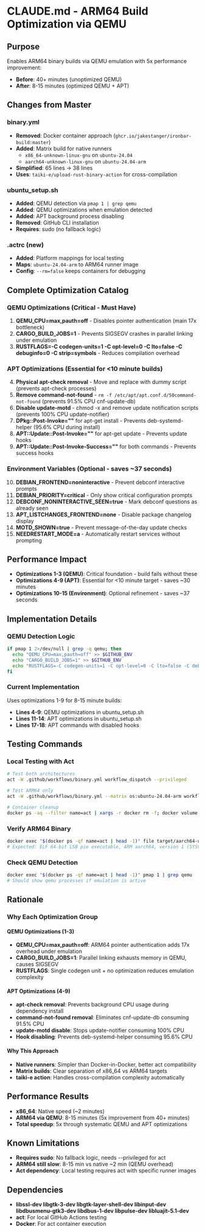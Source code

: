# CLAUDE.md - ARM64 Build Optimization via QEMU

## Purpose
Enables ARM64 binary builds via QEMU emulation with 5x performance improvement:
- **Before**: 40+ minutes (unoptimized QEMU)
- **After**: 8-15 minutes (optimized QEMU + APT)

## Changes from Master

### binary.yml
- **Removed**: Docker container approach (`ghcr.io/jakestanger/ironbar-build:master`)
- **Added**: Matrix build for native runners
  - `x86_64-unknown-linux-gnu` on `ubuntu-24.04`
  - `aarch64-unknown-linux-gnu` on `ubuntu-24.04-arm`
- **Simplified**: 65 lines → 38 lines
- **Uses**: `taiki-e/upload-rust-binary-action` for cross-compilation

### ubuntu_setup.sh
- **Added**: QEMU detection via `pmap 1 | grep qemu`
- **Added**: QEMU optimizations when emulation detected
- **Added**: APT background process disabling
- **Removed**: GitHub CLI installation
- **Requires**: sudo (no fallback logic)

### .actrc (new)
- **Added**: Platform mappings for local testing
- **Maps**: `ubuntu-24.04-arm` to ARM64 runner image
- **Config**: `--rm=false` keeps containers for debugging

## Complete Optimization Catalog

### QEMU Optimizations (Critical - Must Have)
1. **QEMU_CPU=max,pauth=off** - Disables pointer authentication (main 17x bottleneck)
2. **CARGO_BUILD_JOBS=1** - Prevents SIGSEGV crashes in parallel linking under emulation
3. **RUSTFLAGS=-C codegen-units=1 -C opt-level=0 -C lto=false -C debuginfo=0 -C strip=symbols** - Reduces compilation overhead

### APT Optimizations (Essential for <10 minute builds)
4. **Physical apt-check removal** - Move and replace with dummy script (prevents apt-check processes)
5. **Remove command-not-found** - `rm -f /etc/apt/apt.conf.d/50command-not-found` (prevents 91.5% CPU cnf-update-db)
6. **Disable update-motd** - chmod -x and remove update notification scripts (prevents 100% CPU update-notifier)
7. **DPkg::Post-Invoke=""** for apt-get install - Prevents deb-systemd-helper (95.6% CPU during install)
8. **APT::Update::Post-Invoke=""** for apt-get update - Prevents update hooks
9. **APT::Update::Post-Invoke-Success=""** for both commands - Prevents success hooks

### Environment Variables (Optional - saves ~37 seconds)
10. **DEBIAN_FRONTEND=noninteractive** - Prevent debconf interactive prompts
11. **DEBIAN_PRIORITY=critical** - Only show critical configuration prompts
12. **DEBCONF_NONINTERACTIVE_SEEN=true** - Mark debconf questions as already seen
13. **APT_LISTCHANGES_FRONTEND=none** - Disable package changelog display
14. **MOTD_SHOWN=true** - Prevent message-of-the-day update checks
15. **NEEDRESTART_MODE=a** - Automatically restart services without prompting

## Performance Impact
- **Optimizations 1-3 (QEMU)**: Critical foundation - build fails without these
- **Optimizations 4-9 (APT)**: Essential for <10 minute target - saves ~30 minutes
- **Optimizations 10-15 (Environment)**: Optional refinement - saves ~37 seconds

## Implementation Details

### QEMU Detection Logic
```bash
if pmap 1 2>/dev/null | grep -q qemu; then
  echo "QEMU_CPU=max,pauth=off" >> $GITHUB_ENV
  echo "CARGO_BUILD_JOBS=1" >> $GITHUB_ENV
  echo "RUSTFLAGS=-C codegen-units=1 -C opt-level=0 -C lto=false -C debuginfo=0 -C strip=symbols" >> $GITHUB_ENV
fi
```

### Current Implementation
Uses optimizations 1-9 for 8-15 minute builds:
- **Lines 4-9**: QEMU optimizations in ubuntu_setup.sh
- **Lines 11-14**: APT optimizations in ubuntu_setup.sh
- **Lines 17-18**: APT commands with disabled hooks

## Testing Commands

### Local Testing with Act
```bash
# Test both architectures
act -W .github/workflows/binary.yml workflow_dispatch --privileged

# Test ARM64 only
act -W .github/workflows/binary.yml --matrix os:ubuntu-24.04-arm workflow_dispatch --privileged

# Container cleanup
docker ps -aq --filter name=act | xargs -r docker rm -f; docker volume ls -q | grep '^act-' | xargs -r docker volume rm
```

### Verify ARM64 Binary
```bash
docker exec "$(docker ps -qf name=act | head -1)" file target/aarch64-unknown-linux-gnu/release/ironbar
# Expected: ELF 64-bit LSB pie executable, ARM aarch64, version 1 (SYSV)
```

### Check QEMU Detection
```bash
docker exec "$(docker ps -qf name=act | head -1)" pmap 1 | grep qemu
# Should show qemu processes if emulation is active
```

## Rationale

### Why Each Optimization Group

#### QEMU Optimizations (1-3)
- **QEMU_CPU=max,pauth=off**: ARM64 pointer authentication adds 17x overhead under emulation
- **CARGO_BUILD_JOBS=1**: Parallel linking exhausts memory in QEMU, causes SIGSEGV
- **RUSTFLAGS**: Single codegen unit + no optimization reduces emulation complexity

#### APT Optimizations (4-9)
- **apt-check removal**: Prevents background CPU usage during dependency install
- **command-not-found removal**: Eliminates cnf-update-db consuming 91.5% CPU
- **update-motd disable**: Stops update-notifier consuming 100% CPU
- **Hook disabling**: Prevents deb-systemd-helper consuming 95.6% CPU

#### Why This Approach
- **Native runners**: Simpler than Docker-in-Docker, better act compatibility
- **Matrix builds**: Clear separation of x86_64 vs ARM64 targets
- **taiki-e action**: Handles cross-compilation complexity automatically

## Performance Results
- **x86_64**: Native speed (~2 minutes)
- **ARM64 via QEMU**: 8-15 minutes (5x improvement from 40+ minutes)
- **Total speedup**: 5x through systematic QEMU and APT optimizations

## Known Limitations
- **Requires sudo**: No fallback logic, needs --privileged for act
- **ARM64 still slow**: 8-15 min vs native ~2 min (QEMU overhead)
- **Act dependency**: Local testing requires act with specific runner images

## Dependencies
- **libssl-dev libgtk-3-dev libgtk-layer-shell-dev libinput-dev libdbusmenu-gtk3-dev libdbus-1-dev libpulse-dev libluajit-5.1-dev**
- **act**: For local GitHub Actions testing
- **Docker**: For act container execution